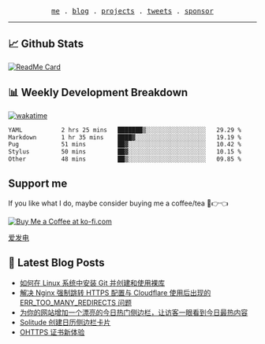 <p align="center">
  <samp>
    <a href="https://everfu.cn">me</a> .
    <a href="https://bloh.everfu.cn">blog</a> .
    <a href="https://everfu.cn/projects/">projects</a> .
    <a href="https://twitter.com/everfu8">tweets</a> .
    <a href="https://ko-fi.com/everfu">sponsor</a>
  </samp>
</p>

---

## 📈 Github Stats

<p align="center">

[![ReadMe Card](https://github-readme-stats.vercel.app/api/pin/?username=everfu&repo=hexo-theme-solitude)](https://github.com/everfu/hexo-theme-solitude)

</p>

## 📊 Weekly Development Breakdown

[![wakatime](https://wakatime.com/badge/user/0fcef314-a9cd-4509-9880-5cdb2158a775.svg)](https://wakatime.com/@0fcef314-a9cd-4509-9880-5cdb2158a775)

<!--START_SECTION:waka-->

```txt
YAML           2 hrs 25 mins   ███████▒░░░░░░░░░░░░░░░░░   29.29 %
Markdown       1 hr 35 mins    ████▓░░░░░░░░░░░░░░░░░░░░   19.19 %
Pug            51 mins         ██▓░░░░░░░░░░░░░░░░░░░░░░   10.42 %
Stylus         50 mins         ██▓░░░░░░░░░░░░░░░░░░░░░░   10.15 %
Other          48 mins         ██▒░░░░░░░░░░░░░░░░░░░░░░   09.85 %
```

<!--END_SECTION:waka-->

## Support me

If you like what I do, maybe consider buying me a coffee/tea 🥺👉👈

<a href="https://ko-fi.com/everfu">
  <img src="https://ko-fi.com/img/githubbutton_sm.svg" alt="Buy Me a Coffee at ko-fi.com" />
</a>

[爱发电](https://afdian.com/a/everfu)

## 📝 Latest Blog Posts

<!-- BLOG-POST-LIST:START -->
- [如何在 Linux 系统中安装 Git 并创建和使用裸库](https://blog.everfu.cn/p/56ecdc5a.html)
- [解决 Nginx 强制跳转 HTTPS 配置与 Cloudflare 使用后出现的 ERR_TOO_MANY_REDIRECTS 问题](https://blog.everfu.cn/p/b62940d6.html)
- [为你的网站增加一个漂亮的今日热门侧边栏，让访客一眼看到今日最热内容](https://blog.everfu.cn/p/f86654a0.html)
- [Solitude 创建日历侧边栏卡片](https://blog.everfu.cn/p/874ddadb.html)
- [OHTTPS 证书新体验](https://blog.everfu.cn/p/b8011a81.html)
<!-- BLOG-POST-LIST:END -->
